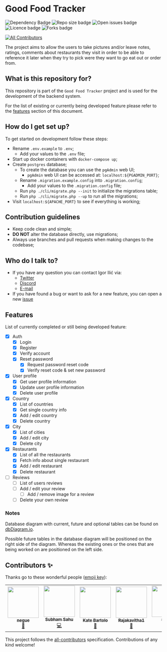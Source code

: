 # Good Food Tracker #

![Dependency Badge](https://img.shields.io/librariesio/github/gigili/good-food-tracker-api?style=for-the-badge)
![Repo size badge](https://img.shields.io/github/repo-size/gigili/good-food-tracker-api?style=for-the-badge)
![Open issues badge](https://img.shields.io/github/issues/gigili/good-food-tracker-api?style=for-the-badge)
![Licence badge](https://img.shields.io/github/license/gigili/good-food-tracker-api?style=for-the-badge)
![Forks badge](https://img.shields.io/github/forks/gigili/good-food-tracker-api?style=for-the-badge)
<!--![Stars badge](https://img.shields.io/github/stars/gigili/good-food-tracker-api?style=for-the-badge)-->
<!--![Top language badge](https://img.shields.io/github/languages/top/gigili/good-food-tracker-api?style=for-the-badge)-->
<!-- ALL-CONTRIBUTORS-BADGE:START - Do not remove or modify this section -->
[![All Contributors](https://img.shields.io/badge/all_contributors-6-orange.svg?style=flat-square)](#contributors-)
<!-- ALL-CONTRIBUTORS-BADGE:END -->

The project aims to allow the users to take pictures and/or leave notes, ratings, comments about restaurants they visit
in order to be able to reference it later when they try to pick were they want to go eat out or order from.

## What is this repository for? ###

This repository is part of the `Good Food Tracker` project and is used for the development of the backend system.

For the list of existing or currently being developed feature please refer to the [features](#features) section of this
document.

## How do I get set up? ###

To get started on development follow these steps:

* Rename `.env.example` to `.env`;
    * Add your values to the `.env` file;
* Start up docker containers with `docker-compose up`;
* Create `postgres` database;
    * To create the database you can use the `pgAdmin` web UI;
        * `pgAdmin` web UI can be accessed at: `localhost:${PGADMIN_PORT}`;
    * Rename `.migration.example.config` into `.migration.config`;
        * Add your values to the `.migration.config` file;
    * Run `php ./cli/migrate.php --init` to initialize the migrations table;
    * Run `php ./cli/migrate.php --up` to run all the migrations;
* Visit `localhost:${APACHE_PORT}` to see if everything is working;

## Contribution guidelines ###

* Keep code clean and simple;
* **DO NOT** alter the database directly, use migrations;
* Always use branches and pull requests when making changes to the codebase;

## Who do I talk to? ###

* If you have any question you can contact Igor Ilić via:
    * [Twitter](https://twitter.com/Gac_BL)
    * [Discord](https://discord.gg/VCwfegn4Gn)
    * [E-mail](mailto:github@igorilic.net)
* If you have found a bug or want to ask for a new feature, you can open a
  new [issue](https://github.com/gigili/good-food-tracker-api/issues)

## Features ###

List of currently completed or still being developed feature:

* [x] Auth
    * [x] Login
    * [x] Register
    * [x] Verify account
    * [x] Reset password
        * [x] Request password reset code
        * [x] Verify reset code & set new password
* [x] User profile
    * [x] Get user profile information
    * [x] Update user profile information
    * [x] Delete user profile
* [x] Country
    * [x] List of countries
    * [x] Get single country info
    * [x] Add / edit country
    * [x] Delete country
* [x] City
    * [x] List of cities
    * [x] Add / edit city
    * [x] Delete city
* [x] Restaurants
    * [x] List of all the restaurants
    * [x] Fetch info about single restaurant
    * [x] Add / edit restaurant
    * [x] Delete restaurant
* [ ] Reviews
    * [ ] List of users reviews
    * [ ] Add / edit your review
        * [ ] Add / remove image for a review
    * [ ] Delete your own review

### Notes ###

Database diagram with current, future and optional tables can be found
on [dbDiagram.io](https://dbdiagram.io/embed/5f58bd9e88d052352cb6870d).

Possible future tables in the database diagram will be positioned on the right side of the diagram. Whereas the existing
ones or the ones that are being worked on are positioned on the left side.

## Contributors ✨

Thanks go to these wonderful people ([emoji key](https://allcontributors.org/docs/en/emoji-key)):

<!-- ALL-CONTRIBUTORS-LIST:START - Do not remove or modify this section -->
<!-- prettier-ignore-start -->
<!-- markdownlint-disable -->
<table>
  <tr>
    <td align="center"><a href="http://negue.github.io"><img src="https://avatars3.githubusercontent.com/u/842273?v=4?s=100" width="100px;" alt=""/><br /><sub><b>negue</b></sub></a><br /><a href="#ideas-negue" title="Ideas, Planning, & Feedback">🤔</a></td>
    <td align="center"><a href="https://subhamsahu.me"><img src="https://avatars1.githubusercontent.com/u/43654114?v=4?s=100" width="100px;" alt=""/><br /><sub><b>Subham Sahu</b></sub></a><br /><a href="https://github.com/gigili/good-food-tracker-api/commits?author=subhamX" title="Code">💻</a></td>
    <td align="center"><a href="http://kabartolo.com"><img src="https://avatars3.githubusercontent.com/u/11848944?v=4?s=100" width="100px;" alt=""/><br /><sub><b>Kate Bartolo</b></sub></a><br /><a href="https://github.com/gigili/good-food-tracker-api/commits?author=kabartolo" title="Documentation">📖</a></td>
    <td align="center"><a href="http://rajie.space"><img src="https://avatars.githubusercontent.com/u/37059749?v=4?s=100" width="100px;" alt=""/><br /><sub><b>Rajakavitha1</b></sub></a><br /><a href="https://github.com/gigili/good-food-tracker-api/commits?author=Rajakavitha1" title="Documentation">📖</a></td>
    <td align="center"><a href="https://github.com/skrrra"><img src="https://avatars.githubusercontent.com/u/34629038?v=4?s=100" width="100px;" alt=""/><br /><sub><b>skrrra</b></sub></a><br /><a href="https://github.com/gigili/good-food-tracker-api/commits?author=skrrra" title="Code">💻</a></td>
    <td align="center"><a href="https://github.com/ishan-deepsource"><img src="https://avatars.githubusercontent.com/u/88525625?v=4?s=100" width="100px;" alt=""/><br /><sub><b>Ishan Vyas</b></sub></a><br /><a href="https://github.com/gigili/good-food-tracker-api/commits?author=ishan-deepsource" title="Code">💻</a></td>
  </tr>
</table>

<!-- markdownlint-restore -->
<!-- prettier-ignore-end -->

<!-- ALL-CONTRIBUTORS-LIST:END -->

This project follows the [all-contributors](https://github.com/all-contributors/all-contributors) specification.
Contributions of any kind welcome!
